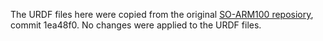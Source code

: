 The URDF files here were copied from the original [SO-ARM100 reposiory](https://github.com/TheRobotStudio/SO-ARM100), commit 1ea48f0. No changes were applied to the URDF files.
